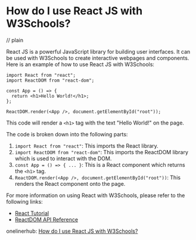 # How do I use React JS with W3Schools?
// plain

React JS is a powerful JavaScript library for building user interfaces. It can be used with W3Schools to create interactive webpages and components. Here is an example of how to use React JS with W3Schools:

```
import React from "react";
import ReactDOM from "react-dom";

const App = () => {
  return <h1>Hello World!</h1>;
};

ReactDOM.render(<App />, document.getElementById("root"));
```

This code will render a `<h1>` tag with the text "Hello World!" on the page.

The code is broken down into the following parts:

1. `import React from "react"`: This imports the React library.
2. `import ReactDOM from "react-dom"`: This imports the ReactDOM library which is used to interact with the DOM.
3. `const App = () => { ... }`: This is a React component which returns the `<h1>` tag.
4. `ReactDOM.render(<App />, document.getElementById("root"))`: This renders the React component onto the page.

For more information on using React with W3Schools, please refer to the following links:

- [React Tutorial](https://www.w3schools.com/react/default.asp)
- [ReactDOM API Reference](https://www.w3schools.com/react/react_ref_reactdom.asp)

onelinerhub: [How do I use React JS with W3Schools?](https://onelinerhub.com/reactjs/how-do-i-use-react-js-with-w-schools)